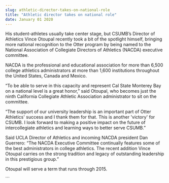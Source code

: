 ```yaml
---
slug: athletic-director-takes-on-national-role
title: "Athletic director takes on national role"
date: January 01 2020
---
```


 
<p>
  His student-athletes usually take center stage, but CSUMB’s Director of
  Athletics Vince Otoupal recently took a bit of the spotlight himself, bringing
  more national recognition to the Otter program by being named to the National
  Association of Collegiate Directors of Athletics (NACDA) executive committee.
</p>
<p>
  NACDA is the professional and educational association for more than 6,500
  college athletics administrators at more than 1,600 institutions throughout
  the United States, Canada and Mexico.
</p>
<p>
  “To be able to serve in this capacity and represent Cal State Monterey Bay on
  a national level is a great honor,” said Otoupal, who becomes just the ninth
  California Collegiate Athletic Association administrator to sit on the
  committee.
</p>
<p>
  “The support of our university leadership is an important part of Otter
  Athletics' success and I thank them for that. This is another 'victory' for
  CSUMB. I look forward to making a positive impact on the future of
  intercollegiate athletics and learning ways to better serve CSUMB.”
</p>
<p>
  Said UCLA Director of Athletics and incoming NACDA president Dan Guerrero:
  “The NACDA Executive Committee continually features some of the best
  administrators in college athletics. The recent addition Vince Otoupal carries
  on the strong tradition and legacy of outstanding leadership in this
  prestigious group.”
</p>
<p>Otoupal will serve a term that runs through 2015.</p>
```
